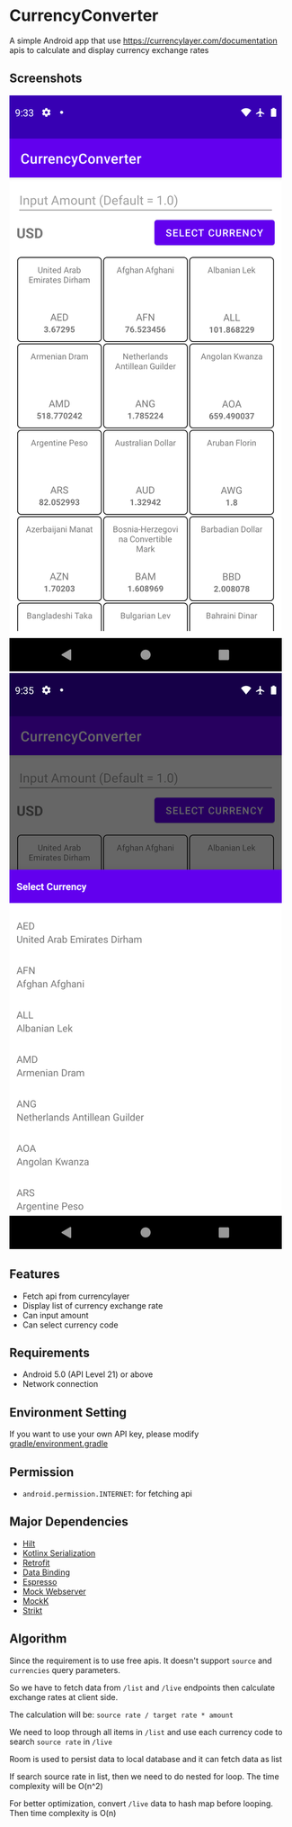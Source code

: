 # CurrencyConverter

A simple Android app that use https://currencylayer.com/documentation apis to calculate and display currency exchange rates

## Screenshots
![Quotes](screenshots/screen_quotes.png)
![Currency Codes](screenshots/screen_currencies.png)

## Features

- Fetch api from currencylayer
- Display list of currency exchange rate
- Can input amount
- Can select currency code

## Requirements

- Android 5.0 (API Level 21) or above
- Network connection

## Environment Setting

If you want to use your own API key, please modify [gradle/environment.gradle](./gradle/environment.gradle)

## Permission

- `android.permission.INTERNET`: for fetching api

## Major Dependencies

- [Hilt](https://dagger.dev/hilt/)
- [Kotlinx Serialization](https://github.com/Kotlin/kotlinx.serialization)
- [Retrofit](http://square.github.io/retrofit)
- [Data Binding](https://developer.android.com/topic/libraries/data-binding/index.html)
- [Espresso](https://developer.android.com/training/testing/espresso)
- [Mock Webserver](https://github.com/square/okhttp/tree/master/mockwebserver)
- [MockK](https://mockk.io/)
- [Strikt](https://strikt.io/)

## Algorithm

Since the requirement is to use free apis. It doesn't support `source` and `currencies` query parameters.

So we have to fetch data from `/list` and `/live` endpoints then calculate exchange rates at client side.

The calculation will be:
`source rate / target rate * amount`

We need to loop through all items in `/list` and use each currency code to search `source rate` in `/live`

Room is used to persist data to local database and it can fetch data as list

If search source rate in list, then we need to do nested for loop. The time complexity will be O(n^2)

For better optimization, convert `/live` data to hash map before looping. Then time complexity is O(n)
